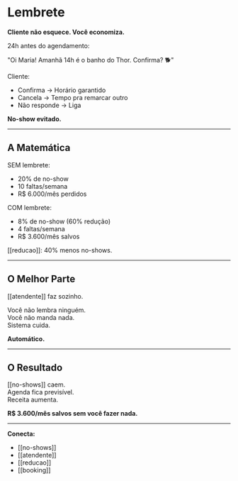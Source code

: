 # Lembrete

**Cliente não esquece. Você economiza.**

24h antes do agendamento:

"Oi Maria! Amanhã 14h é o banho do Thor. Confirma? 🐕"

Cliente:
- Confirma → Horário garantido
- Cancela → Tempo pra remarcar outro
- Não responde → Liga

**No-show evitado.**

---

## A Matemática

SEM lembrete:
- 20% de no-show
- 10 faltas/semana
- R$ 6.000/mês perdidos

COM lembrete:
- 8% de no-show (60% redução)
- 4 faltas/semana
- R$ 3.600/mês salvos

[[reducao]]: 40% menos no-shows.

---

## O Melhor Parte

[[atendente]] faz sozinho.

Você não lembra ninguém.  
Você não manda nada.  
Sistema cuida.

**Automático.**

---

## O Resultado

[[no-shows]] caem.  
Agenda fica previsível.  
Receita aumenta.

**R$ 3.600/mês salvos sem você fazer nada.**

---

**Conecta:**
- [[no-shows]]
- [[atendente]]
- [[reducao]]
- [[booking]]
